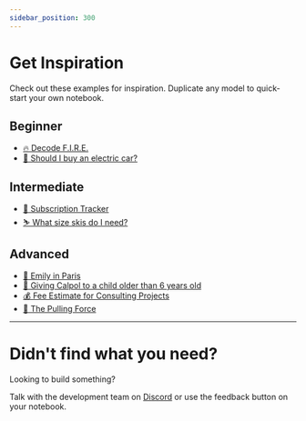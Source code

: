 ```yaml
---
sidebar_position: 300
---
```


# Get Inspiration

Check out these examples for inspiration. Duplicate any model to quick-start your own notebook.

## Beginner

- [🔥 Decode F.I.R.E.](https://alpha.decipad.com/n/-Decode-F-I-R-E-%3AD8PUgXa8VQxoCIWi7Tq4A?secret=JTq7qfP3q_qbNGsYAm_Uu)
- [🚙 Should I buy an electric car?](https://alpha.decipad.com/n/bxTv4RqJC_DCPv3xXLuLX?secret=RFmB4s_xKJQo-K3RMHDnY)

## Intermediate

- [💎 Subscription Tracker](https://alpha.decipad.com/n/-Subscription-Tracker%3Awy0DuDrADXjoUOsW59iTc?secret=DpImmwlNWuLdw4XYUhldd)
- [⛷ What size skis do I need?](https://alpha.decipad.com/n/-What-size-skis-do-I-need-%3AHAxnPfO0e4H9MHoig3zFG?secret=VDoYnnowEi8imsPqvUyWT)

## Advanced

- [👗 Emily in Paris](https://alpha.decipad.com/n/Emily-in-Paris%3AmCTaRvBPOskMxCEKeKKxt?secret=Zhm1ToqvarE6ZzXHJU2Cn)
- [🤒 Giving Calpol to a child older than 6 years old](https://alpha.decipad.com/n/VlKVyJVuK1rKveg7YLzpK?secret=JkHVzPOQKxmsSga-BObkK)
- [💰 Fee Estimate for Consulting Projects](https://alpha.decipad.com/n/-Consulting-Projects-Fee-Estimation%3A8Kx9X0612rXUElUSVFl0S?secret=qdQBEsgCdMvnh-D6_JGxp)
- [🍏 The Pulling Force](https://alpha.decipad.com/n/Q5sDRcpQ4lYSg84Hrs3gf?secret=Bf2nWPe5ZAuDJL9MEWP1L)

---

# Didn't find what you need?

Looking to build something?

Talk with the development team on [Discord](https://discord.com/invite/HwDMqwbGmc) or use the feedback button on your notebook.
